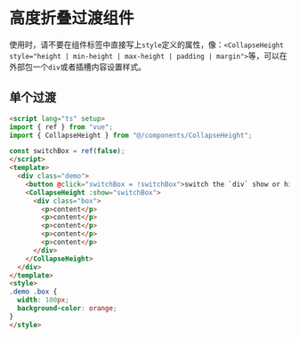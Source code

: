 # 高度折叠过渡组件

使用时，请不要在组件标签中直接写上`style`定义的属性，像：`<CollapseHeight style="height | min-height | max-height | padding | margin">`等，可以在外部包一个`div`或者插槽内容设置样式。

## 单个过渡

```html
<script lang="ts" setup>
import { ref } from "vue";
import { CollapseHeight } from "@/components/CollapseHeight";

const switchBox = ref(false);
</script>
<template>
  <div class="demo">
    <button @click="switchBox = !switchBox">switch the `div` show or hide</button>
    <CollapseHeight :show="switchBox">
      <div class="box">
        <p>content</p>
        <p>content</p>
        <p>content</p>
        <p>content</p>
        <p>content</p>
      </div>
    </CollapseHeight>
  </div>
</template>
<style>
.demo .box {
  width: 100px;
  background-color: orange;
}
</style>
```
